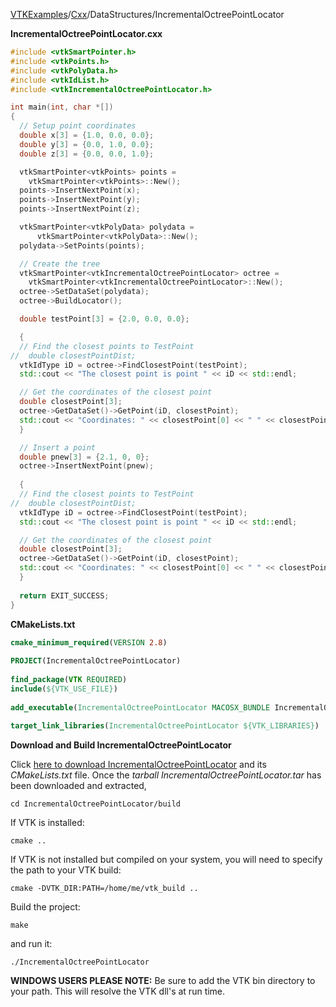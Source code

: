 [VTKExamples](/home/)/[Cxx](/Cxx)/DataStructures/IncrementalOctreePointLocator

**IncrementalOctreePointLocator.cxx**
```c++
#include <vtkSmartPointer.h>
#include <vtkPoints.h>
#include <vtkPolyData.h>
#include <vtkIdList.h>
#include <vtkIncrementalOctreePointLocator.h>

int main(int, char *[])
{
  // Setup point coordinates
  double x[3] = {1.0, 0.0, 0.0};
  double y[3] = {0.0, 1.0, 0.0};
  double z[3] = {0.0, 0.0, 1.0};

  vtkSmartPointer<vtkPoints> points =
    vtkSmartPointer<vtkPoints>::New();
  points->InsertNextPoint(x);
  points->InsertNextPoint(y);
  points->InsertNextPoint(z);

  vtkSmartPointer<vtkPolyData> polydata =
      vtkSmartPointer<vtkPolyData>::New();
  polydata->SetPoints(points);

  // Create the tree
  vtkSmartPointer<vtkIncrementalOctreePointLocator> octree =
    vtkSmartPointer<vtkIncrementalOctreePointLocator>::New();
  octree->SetDataSet(polydata);
  octree->BuildLocator();

  double testPoint[3] = {2.0, 0.0, 0.0};

  {
  // Find the closest points to TestPoint
//  double closestPointDist;
  vtkIdType iD = octree->FindClosestPoint(testPoint);
  std::cout << "The closest point is point " << iD << std::endl;

  // Get the coordinates of the closest point
  double closestPoint[3];
  octree->GetDataSet()->GetPoint(iD, closestPoint);
  std::cout << "Coordinates: " << closestPoint[0] << " " << closestPoint[1] << " " << closestPoint[2] << std::endl;
  }

  // Insert a point
  double pnew[3] = {2.1, 0, 0};
  octree->InsertNextPoint(pnew);
  
  {
  // Find the closest points to TestPoint
//  double closestPointDist;
  vtkIdType iD = octree->FindClosestPoint(testPoint);
  std::cout << "The closest point is point " << iD << std::endl;

  // Get the coordinates of the closest point
  double closestPoint[3];
  octree->GetDataSet()->GetPoint(iD, closestPoint);
  std::cout << "Coordinates: " << closestPoint[0] << " " << closestPoint[1] << " " << closestPoint[2] << std::endl;
  }
  
  return EXIT_SUCCESS;
}
```
**CMakeLists.txt**
```cmake
cmake_minimum_required(VERSION 2.8)
 
PROJECT(IncrementalOctreePointLocator)
 
find_package(VTK REQUIRED)
include(${VTK_USE_FILE})
 
add_executable(IncrementalOctreePointLocator MACOSX_BUNDLE IncrementalOctreePointLocator.cxx)
 
target_link_libraries(IncrementalOctreePointLocator ${VTK_LIBRARIES})
```

**Download and Build IncrementalOctreePointLocator**

Click [here to download IncrementalOctreePointLocator](https://github.com/lorensen/VTKWikiExamplesTarballs/raw/master/IncrementalOctreePointLocator.tar) and its *CMakeLists.txt* file.
Once the *tarball IncrementalOctreePointLocator.tar* has been downloaded and extracted,
```
cd IncrementalOctreePointLocator/build 
```
If VTK is installed:
```
cmake ..
```
If VTK is not installed but compiled on your system, you will need to specify the path to your VTK build:
```
cmake -DVTK_DIR:PATH=/home/me/vtk_build ..
```
Build the project:
```
make
```
and run it:
```
./IncrementalOctreePointLocator
```
**WINDOWS USERS PLEASE NOTE:** Be sure to add the VTK bin directory to your path. This will resolve the VTK dll's at run time.

